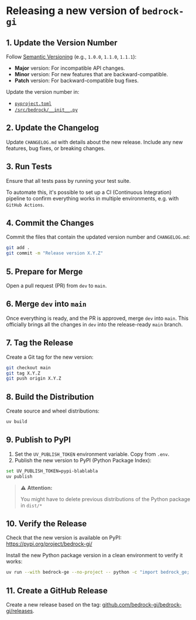 # Releasing a new version of `bedrock-gi`

## 1. Update the Version Number

Follow [Semantic Versioning](https://semver.org/) (e.g., `1.0.0`, `1.1.0`, `1.1.1`):

- **Major** version: For incompatible API changes.
- **Minor** version: For new features that are backward-compatible.
- **Patch** version: For backward-compatible bug fixes.

Update the version number in:

- [`pyproject.toml`](pyproject.toml)
- [`/src/bedrock/__init__.py`](/src/bedrock/__init__.py)

## 2. Update the Changelog

Update `CHANGELOG.md` with details about the new release. Include any new features, bug fixes, or breaking changes.

## 3. Run Tests

Ensure that all tests pass by running your test suite.

To automate this, it's possible to set up a CI (Continuous Integration) pipeline to confirm everything works in multiple environments, e.g. with `GitHub Actions`.

## 4. Commit the Changes

Commit the files that contain the updated version number and `CHANGELOG.md`:

```bash
git add .
git commit -m "Release version X.Y.Z"
```

## 5. Prepare for Merge

Open a pull request (PR) from `dev` to `main`.

## 6. Merge `dev` into `main`

Once everything is ready, and the PR is approved, merge `dev` into `main`. This officially brings all the changes in `dev` into the release-ready `main` branch.

## 7. Tag the Release

Create a Git tag for the new version:

```bash
git checkout main
git tag X.Y.Z
git push origin X.Y.Z
```

## 8. Build the Distribution

Create source and wheel distributions:

```bash
uv build
```

## 9. Publish to PyPI

1. Set the `UV_PUBLISH_TOKEN` environment variable. Copy from `.env`.
2. Publish the new version to PyPI (Python Package Index):

```bash
set UV_PUBLISH_TOKEN=pypi-blablabla
uv publish
```

> ⚠️ **Attention:**
>
> You might have to delete previous distributions of the Python package in `dist/*`

## 10. Verify the Release

Check that the new version is available on PyPI:  
<https://pypi.org/project/bedrock-gi/>

Install the new Python package version in a clean environment to verify it works:

```bash
uv run --with bedrock-ge --no-project -- python -c "import bedrock_ge; print(f'bedrock-ge version: {bedrock_ge.__version__}')"
```

## 11. Create a GitHub Release

Create a new release based on the tag: [github.com/bedrock-gi/bedrock-gi/releases](https://github.com/bedrock-gi/bedrock-gi/releases).

